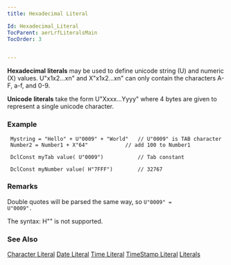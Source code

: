 ```yaml
---
title: Hexadecimal Literal

Id: Hexadecimal_Literal
TocParent: aerLrfLiteralsMain
TocOrder: 3


---
```


**Hexadecimal** **literals** may be used to define unicode string (U) and numeric (X) values. U"x1x2...xn" and X"x1x2…xn" can only contain the characters A-F, a-f, and 0-9. 

**Unicode** **literals** take the form U"Xxxx…Yyyy" where 4 bytes are given to represent a single unicode character. 

### Example
<dl class="Code" />
        
```
 Mystring = "Hello" + U"0009" + "World"   // U"0009" is TAB character
 Number2 = Number1 + X"64"    		  // add 100 to Number1

 DclConst myTab value( U"0009")     	  // Tab constant

 DclConst myNumber value( H"7FFF")        // 32767
```

### Remarks
Double quotes will be parsed the same way, so <code>U"0009" = U"0009".</code>

The syntax: H"<hex digits>" is not supported.

### See Also
[Character Literal](Character_Literal.html)
[Date Literal](Date_Literals.html)
[Time Literal](Time_Literals.html)
[TimeStamp Literal](Timestamp_Literals.html)
[Literals](aerLrfLiteralsMain.html) 
